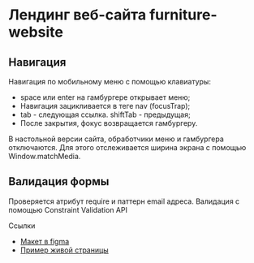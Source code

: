 # Лендинг веб-сайта furniture-website

## Навигация

Навигация по мобильному меню с помощью клавиатуры:
* space или enter на гамбургере открывает меню;
* Навигация зацикливается в теге nav (focusTrap);
* tab - следующая ссылка. shiftTab - предыдущая;
* После закрытия, фокус возвращается гамбургеру.

В настольной версии сайта, обработчики меню и гамбургера отключаются. Для этого отслеживается ширина экрана с помощью Window.matchMedia.

## Валидация формы

Проверяется атрибут require и паттерн email адреса. Валидация с помощью Constraint Validation API

Ссылки
- [Макет в figma](https://www.figma.com/community/file/1116354884928539387)
- [Пример живой страницы](https://dimoncss.ru/myworks/furniture-website/)